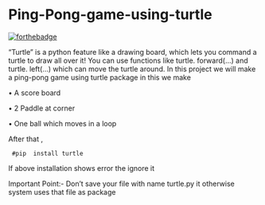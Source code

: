 # Ping-Pong-game-using-turtle
[![forthebadge](https://forthebadge.com/images/badges/made-with-python.svg)](https://forthebadge.com)

“Turtle” is a python feature like a drawing board, which lets you command a turtle to draw all over it! You can use functions like turtle. forward(...) and turtle. left(...) which can move the turtle around.
In this project we will make a ping-pong game using turtle package in this we make 




•	A score board


•	2 Paddle at corner




•	One ball which moves in a loop




After that ,



 
     #pip  install turtle  

If above installation shows error the ignore it  

Important Point:- Don’t save your file with name turtle.py it otherwise system uses that file as package





